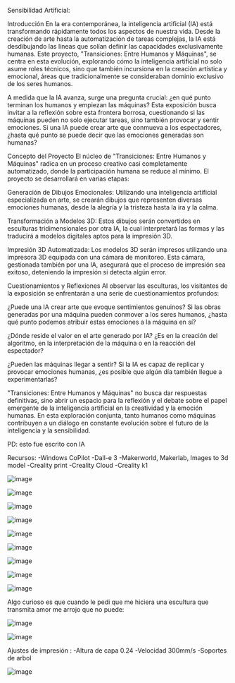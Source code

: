 Sensibilidad Artificial:


Introducción
En la era contemporánea, la inteligencia artificial (IA) está transformando rápidamente todos los aspectos de nuestra vida. Desde la creación de arte hasta la automatización de tareas complejas, la IA está desdibujando las líneas que solían definir las capacidades exclusivamente humanas. Este proyecto, "Transiciones: Entre Humanos y Máquinas", se centra en esta evolución, explorando cómo la inteligencia artificial no solo asume roles técnicos, sino que también incursiona en la creación artística y emocional, áreas que tradicionalmente se consideraban dominio exclusivo de los seres humanos.

A medida que la IA avanza, surge una pregunta crucial: ¿en qué punto terminan los humanos y empiezan las máquinas? Esta exposición busca invitar a la reflexión sobre esta frontera borrosa, cuestionando si las máquinas pueden no solo ejecutar tareas, sino también provocar y sentir emociones. Si una IA puede crear arte que conmueva a los espectadores, ¿hasta qué punto se puede decir que las emociones generadas son humanas?




Concepto del Proyecto
El núcleo de "Transiciones: Entre Humanos y Máquinas" radica en un proceso creativo casi completamente automatizado, donde la participación humana se reduce al mínimo. El proyecto se desarrollará en varias etapas:

Generación de Dibujos Emocionales: Utilizando una inteligencia artificial especializada en arte, se crearán dibujos que representen diversas emociones humanas, desde la alegría y la tristeza hasta la ira y la calma.

Transformación a Modelos 3D: Estos dibujos serán convertidos en esculturas tridimensionales por otra IA, la cual interpretará las formas y las traducirá a modelos digitales aptos para la impresión 3D.

Impresión 3D Automatizada: Los modelos 3D serán impresos utilizando una impresora 3D equipada con una cámara de monitoreo. Esta cámara, gestionada también por una IA, asegurará que el proceso de impresión sea exitoso, deteniendo la impresión si detecta algún error.

Cuestionamientos y Reflexiones
Al observar las esculturas, los visitantes de la exposición se enfrentarán a una serie de cuestionamientos profundos:

¿Puede una IA crear arte que evoque sentimientos genuinos? Si las obras generadas por una máquina pueden conmover a los seres humanos, ¿hasta qué punto podemos atribuir estas emociones a la máquina en sí?

¿Dónde reside el valor en el arte generado por IA? ¿Es en la creación del algoritmo, en la interpretación de la máquina o en la reacción del espectador?

¿Pueden las máquinas llegar a sentir? Si la IA es capaz de replicar y provocar emociones humanas, ¿es posible que algún día también llegue a experimentarlas?

"Transiciones: Entre Humanos y Máquinas" no busca dar respuestas definitivas, sino abrir un espacio para la reflexión y el debate sobre el papel emergente de la inteligencia artificial en la creatividad y la emoción humanas. En esta exploración conjunta, tanto humanos como máquinas contribuyen a un diálogo en constante evolución sobre el futuro de la inteligencia y la sensibilidad.

PD: esto fue escrito con IA


Recursos:
-Windows CoPilot
-Dall-e 3
-Makerworld, Makerlab, Images to 3d model
-Creality print
-Creality Cloud
-Creality k1






![image](https://github.com/chicomaker/audiv027-2024-1/assets/67646441/55939f52-a337-4946-bcf8-e28cc0b7615e)


![image](https://github.com/chicomaker/audiv027-2024-1/assets/67646441/3712007d-acfd-4958-bc23-e629c81d8478)


![image](https://github.com/chicomaker/audiv027-2024-1/assets/67646441/7dec42fc-66e4-4a76-95b9-26391d2c246b)


![image](https://github.com/chicomaker/audiv027-2024-1/assets/67646441/523f46fc-d339-4902-9ef9-d7571dbffd1f)


![image](https://github.com/chicomaker/audiv027-2024-1/assets/67646441/3be16870-4e81-43a9-aba0-689501bd3b45)


![image](https://github.com/chicomaker/audiv027-2024-1/assets/67646441/2e34b6d2-82fc-49aa-9439-4d546e353495)

![image](https://github.com/chicomaker/audiv027-2024-1/assets/67646441/85b569a6-f655-4739-b51e-002779eaf71c)


![image](https://github.com/chicomaker/audiv027-2024-1/assets/67646441/e48a32ac-cf1b-4881-9c08-ff41a22e0de2)


![image](https://github.com/chicomaker/audiv027-2024-1/assets/67646441/0277cb18-6518-4d05-9b60-09e695f73035)




Algo curioso es que cuando le pedi que me hiciera una escultura que transmita amor me arrojo que no puede:


![image](https://github.com/chicomaker/audiv027-2024-1/assets/67646441/fa419ab9-38b6-4bea-b47b-726825efa7b5)




![image](https://github.com/chicomaker/audiv027-2024-1/assets/67646441/f60f9655-6107-474d-9e65-f43a814ce05f)

Ajustes de impresión :
-Altura de capa 0.24
-Velocidad 300mm/s
-Soportes de arbol



![image](https://github.com/chicomaker/audiv027-2024-1/assets/67646441/2e93565d-798c-4028-80d6-c3365d5a5e90)
